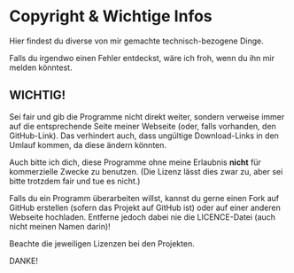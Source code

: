 # Copyright & Wichtige Infos

Hier findest du diverse von mir gemachte technisch-bezogene Dinge.

Falls du irgendwo einen Fehler entdeckst, wäre ich froh, wenn du ihn mir melden könntest.

## WICHTIG!

Sei fair und gib die Programme nicht direkt weiter, sondern verweise immer auf die entsprechende Seite meiner Webseite (oder, falls vorhanden, den GitHub-Link). Das verhindert auch, dass ungültige Download-Links in den Umlauf kommen, da diese ändern könnten.

Auch bitte ich dich, diese Programme ohne meine Erlaubnis **nicht** für kommerzielle Zwecke zu benutzen. (Die Lizenz lässt dies zwar zu, aber sei bitte trotzdem fair und tue es nicht.)

Falls du ein Programm überarbeiten willst, kannst du gerne einen Fork auf GitHub erstellen (sofern das Projekt auf GitHub ist) oder auf einer anderen Webseite hochladen. Entferne jedoch dabei nie die LICENCE-Datei (auch nicht meinen Namen darin)!

Beachte die jeweiligen Lizenzen bei den Projekten.

DANKE!
